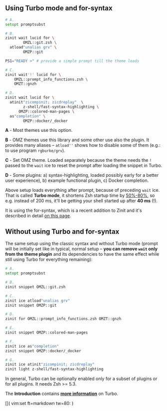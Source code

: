 ## Using Turbo mode and for-syntax

``` zsh
# A.
setopt promptsubst

# B.
zinit wait lucid for \
        OMZL::git.zsh \
  atload"unalias grv" \
        OMZP::git

PS1="READY >" # provide a simple prompt till the theme loads

# C.
zinit wait'!' lucid for \
    OMZL::prompt_info_functions.zsh \
    OMZT::gnzh

# D.
zinit wait lucid for \
  atinit"zicompinit; zicdreplay"  \
        z-shell/fast-syntax-highlighting \
      OMZP::colored-man-pages \
  as"completion" \
        OMZP::docker/_docker
```

**A** - Most themes use this option.

**B** - OMZ themes use this library and some other use also the plugin. It
provides many aliases – `atload''` shows how to disable some of them (e.g.: to
use program `rgburke/grv`).

**C** - Set OMZ theme. Loaded separately because the theme needs the `!` passed
        to the `wait` ice to reset the prompt after loading the snippet in Turbo.

**D** - Some plugins: a) syntax-highlighting, loaded possibly early for a
        better user experience), b) example functional plugin, c) Docker
        completion.

Above setup loads everything after prompt, because of preceding `wait` ice. That
is called **Turbo mode**, it shortens Zsh startup time by <u>50%-80%</u>, so
e.g. instead of 200 ms, it'll be getting your shell started up after **40 ms**
(!).

It is using the for-syntax, which is a recent addition to Zinit and it's
described in detail [on this page](https://z-shell.github.io/zinit/wiki/For-Syntax/).

## Without using Turbo and for-syntax

The same setup using the classic syntax and without Turbo mode (prompt will be
initially set like in typical, normal setup – **you can remove `wait` only from
the theme plugin** and its dependencies to have the same effect while still
using Turbo for everything remaining):

``` zsh
# A.
setopt promptsubst

# B.
zinit snippet OMZL::git.zsh

# C.
zinit ice atload"unalias grv"
zinit snippet OMZP::git

# D.
zinit for OMZL::prompt_info_functions.zsh OMZT::gnzh

# E.
zinit snippet OMZP::colored-man-pages

# F.
zinit ice as"completion"
zinit snippet OMZP::docker/_docker

# G.
zinit ice atinit"zicompinit; zicdreplay"
zinit light z-shell/fast-syntax-highlighting
```

In general, Turbo can be optionally enabled only for a subset of plugins or for
all plugins. It needs Zsh \>= 5.3.

The **Introduction** contains [**more
information**](http://z-shell.github.io/zinit/wiki/INTRODUCTION/#turbo_mode_zsh_62_53)
on Turbo. 

[]( vim:set ft=markdown tw=80: )

